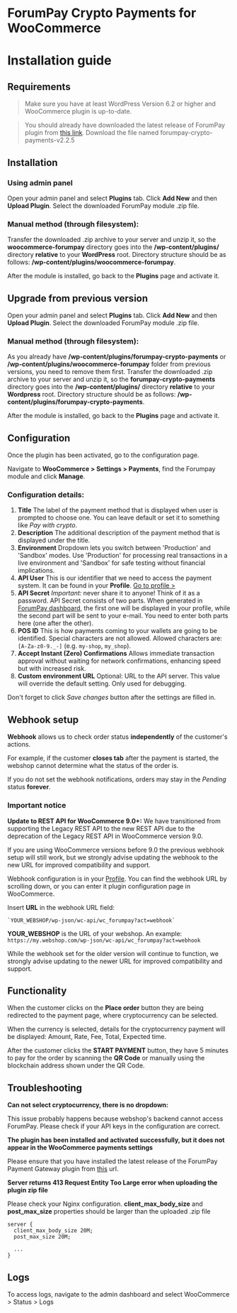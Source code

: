 # ForumPay Crypto Payments for WooCommerce
# Installation guide

## Requirements

> Make sure you have at least WordPress Version 6.2 or higher and WooCommerce plugin is up-to-date.

> You should already have downloaded the latest release of ForumPay plugin from [this link](https://github.com/forumpay/woocommerce-payment-gateway-plugin/releases/latest).
Download the file named forumpay-crypto-payments-v2.2.5

## Installation

### Using admin panel

Open your admin panel and select **Plugins** tab. Click **Add New** and then **Upload Plugin**.
Select the downloaded ForumPay module .zip file.

### Manual method (through filesystem):

Transfer the downloaded .zip archive to your server and unzip it, so the **woocommerce-forumpay** directory goes into the **/wp-content/plugins/** directory **relative** to your **WordPress** root.
Directory structure should be as follows: **/wp-content/plugins/woocommerce-forumpay**.

After the module is installed, go back to the **Plugins** page and activate it.

## Upgrade from previous version

Open your admin panel and select **Plugins** tab. Click **Add New** and then **Upload Plugin**.
Select the downloaded ForumPay module .zip file.

### Manual method (through filesystem):

As you already have **/wp-content/plugins/forumpay-crypto-payments** or **/wp-content/plugins/woocommerce-forumpay** folder from previous versions, you need to remove them first.
Transfer the downloaded .zip archive to your server and unzip it, so the **forumpay-crypto-payments** directory goes into the **/wp-content/plugins/** directory **relative** to your **Wordpress** root.
Directory structure should be as follows: **/wp-content/plugins/forumpay-crypto-payments**.

After the module is installed, go back to the **Plugins** page and activate it.

## Configuration

Once the plugin has been activated, go to the configuration page.

Navigate to **WooCommerce > Settings > Payments**, find the Forumpay module and click **Manage**.

### Configuration details:

1. **Title**
   The label of the payment method that is displayed when user is prompted to choose one. You can leave default or set it to something like *Pay with crypto*.
2. **Description**
   The additional description of the payment method that is displayed under the title.
3. **Environment**
   Dropdown lets you switch between 'Production' and 'Sandbox' modes.
   Use 'Production' for processing real transactions in a live environment and
   'Sandbox' for safe testing without financial implications.
4. **API User**
   This is our identifier that we need to access the payment system.
   It can be found in your **Profile**.
   [Go to profile >](https://dashboard.forumpay.com/pay/userPaymentGateway.api_settings)
5. **API Secret**
   _Important:_ never share it to anyone!
   Think of it as a password.
   API Secret consists of two parts. When generated in [ForumPay dashboard](https://dashboard.forumpay.com/pay/userPaymentGateway.api_settings),
   the first one will be displayed in your profile, while the second part will be sent to your e-mail.
   You need to enter both parts here (one after the other).
6. **POS ID**
   This is how payments coming to your wallets are going to be identified.
   Special characters are not allowed. Allowed characters are: `[A-Za-z0-9._-]` (e.g. `my-shop`, `my_shop`).
7. **Accept Instant (Zero) Confirmations**
   Allows immediate transaction approval without waiting for network confirmations, enhancing speed but with increased risk.
8. **Custom environment URL**
    Optional: URL to the API server. This value will override the default setting. Only used for debugging.

Don't forget to click *Save changes* button after the settings are filled in.

## Webhook setup

**Webhook** allows us to check order status **independently** of the customer's actions.

For example, if the customer **closes tab** after the payment is started, the webshop cannot determine what the status of the order is.

If you do not set the webhook notifications, orders may stay in the *Pending* status **forever**.

### Important notice

**Update to REST API for WooCommerce 9.0+:**
We have transitioned from supporting the Legacy REST API to the new REST API due to the deprecation of the Legacy REST API in WooCommerce version 9.0.

If you are using WooCommerce versions before 9.0 the previous webhook setup will still work, but we strongly advise updating the webhook to the new URL for improved compatibility and support.

Webhook configuration is in your [Profile](https://dashboard.forumpay.com/pay/userPaymentGateway.api_settings#webhook_notifications). You can find the webhook URL by scrolling down, or you can enter it plugin configuration page in WooCommerce.

Insert **URL** in the webhook URL field:
   ```
   `YOUR_WEBSHOP/wp-json/wc-api/wc_forumpay?act=webhook`
   ```

**YOUR_WEBSHOP** is the URL of your webshop. An example:
`https://my.webshop.com/wp-json/wc-api/wc_forumpay?act=webhook`

While the webhook set for the older version will continue to function, we strongly advise updating to the newer URL for improved compatibility and support.

## Functionality

When the customer clicks on the **Place order** button they are being redirected to the payment page, where cryptocurrency can be selected.

When the currency is selected, details for the cryptocurrency payment will be displayed: Amount, Rate, Fee, Total, Expected time.

After the customer clicks the **START PAYMENT** button, they have 5 minutes to pay for the order by scanning the **QR Code** or manually using the blockchain address shown under the QR Code.

## Troubleshooting

**Can not select cryptocurrency, there is no dropdown:**

This issue probably happens because webshop's backend cannot access ForumPay.
Please check if your API keys in the configuration are correct.

**The plugin has been installed and activated successfully, but it does not appear in the WooCommerce payments settings**

Please ensure that you have installed the latest release of the ForumPay Payment Gateway plugin from [this](https://github.com/forumpay/woocommerce-payment-gateway-plugin/releases/latest) url.

**Server returns **413 Request Entity Too Large** error when uploading the plugin zip file**

Please check your Nginx configuration. **client_max_body_size** and **post_max_size** properties should be larger than the uploaded .zip file
```
server {
  client_max_body_size 20M;
  post_max_size 20M;

  ...
}
```

## Logs

To access logs, navigate to the admin dashboard and select WooCommerce > Status > Logs
